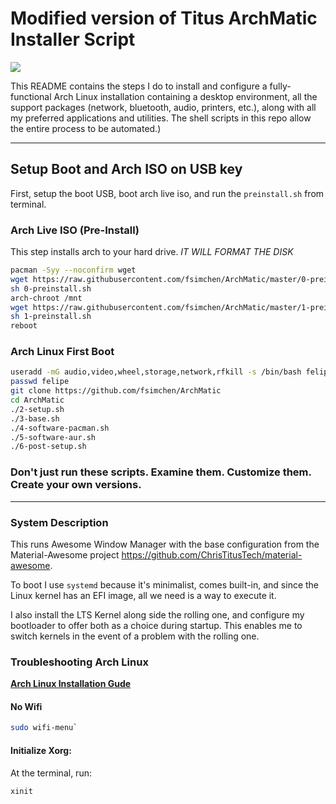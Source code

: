 # Modified version of Titus ArchMatic Installer Script

<img src="https://i.imgur.com/Yn29sze.png" />

This README contains the steps I do to install and configure a fully-functional Arch Linux installation containing a desktop environment, all the support packages (network, bluetooth, audio, printers, etc.), along with all my preferred applications and utilities. The shell scripts in this repo allow the entire process to be automated.)

---

## Setup Boot and Arch ISO on USB key

First, setup the boot USB, boot arch live iso, and run the `preinstall.sh` from terminal. 

### Arch Live ISO (Pre-Install)

This step installs arch to your hard drive. *IT WILL FORMAT THE DISK*

```bash
pacman -Syy --noconfirm wget
wget https://raw.githubusercontent.com/fsimchen/ArchMatic/master/0-preinstall.sh
sh 0-preinstall.sh
arch-chroot /mnt
wget https://raw.githubusercontent.com/fsimchen/ArchMatic/master/1-preinstall.sh
sh 1-preinstall.sh
reboot
```

### Arch Linux First Boot

```bash
useradd -mG audio,video,wheel,storage,network,rfkill -s /bin/bash felipe
passwd felipe
git clone https://github.com/fsimchen/ArchMatic
cd ArchMatic
./2-setup.sh
./3-base.sh
./4-software-pacman.sh
./5-software-aur.sh
./6-post-setup.sh
```

### Don't just run these scripts. Examine them. Customize them. Create your own versions.

---

### System Description
This runs Awesome Window Manager with the base configuration from the Material-Awesome project <https://github.com/ChrisTitusTech/material-awesome>.

To boot I use `systemd` because it's minimalist, comes built-in, and since the Linux kernel has an EFI image, all we need is a way to execute it.

I also install the LTS Kernel along side the rolling one, and configure my bootloader to offer both as a choice during startup. This enables me to switch kernels in the event of a problem with the rolling one.

### Troubleshooting Arch Linux

__[Arch Linux Installation Gude](https://github.com/rickellis/Arch-Linux-Install-Guide)__

#### No Wifi

```bash
sudo wifi-menu`
```

#### Initialize Xorg:
At the terminal, run:

```bash
xinit
```
